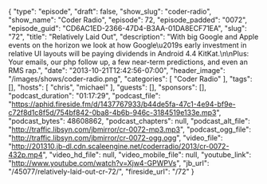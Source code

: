 {
  "type": "episode",
  "draft": false,
  "show_slug": "coder-radio",
  "show_name": "Coder Radio",
  "episode": 72,
  "episode_padded": "0072",
  "episode_guid": "CD6AC1ED-2366-47D4-B3AA-01DA8ECF71EA",
  "slug": "72",
  "title": "Relatively Laid Out",
  "description": "With big Google and Apple events on the horizon we look at how Google\u2019s early investment in relative UI layouts will be paying dividends in Android 4.4 KitKat.\n\nPlus: Your emails, our php follow up, a few near-term predictions, and even an RMS rap.",
  "date": "2013-10-21T12:42:56-07:00",
  "header_image": "/images/shows/coder-radio.png",
  "categories": [
    "Coder Radio"
  ],
  "tags": [],
  "hosts": [
    "chris",
    "michael"
  ],
  "guests": [],
  "sponsors": [],
  "podcast_duration": "01:17:29",
  "podcast_file": "https://aphid.fireside.fm/d/1437767933/b44de5fa-47c1-4e94-bf9e-c72f8d1c8f5d/754bf842-0ba8-4b6b-946c-3184519e133e.mp3",
  "podcast_bytes": 48608862,
  "podcast_chapters": null,
  "podcast_alt_file": "http://traffic.libsyn.com/jbmirror/cr-0072-mp3.mp3",
  "podcast_ogg_file": "http://traffic.libsyn.com/jbmirror/cr-0072-ogg.ogg",
  "video_file": "http://201310.jb-dl.cdn.scaleengine.net/coderradio/2013/cr-0072-432p.mp4",
  "video_hd_file": null,
  "video_mobile_file": null,
  "youtube_link": "http://www.youtube.com/watch?v=Xjw4-GPWPVs",
  "jb_url": "/45077/relatively-laid-out-cr-72/",
  "fireside_url": "/72"
}

